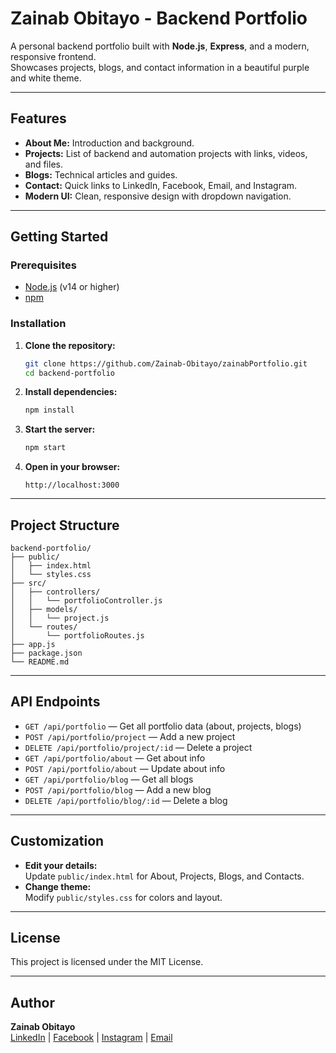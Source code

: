 # Zainab Obitayo - Backend Portfolio

A personal backend portfolio built with **Node.js**, **Express**, and a modern, responsive frontend.  
Showcases projects, blogs, and contact information in a beautiful purple and white theme.

---

## Features

- **About Me:** Introduction and background.
- **Projects:** List of backend and automation projects with links, videos, and files.
- **Blogs:** Technical articles and guides.
- **Contact:** Quick links to LinkedIn, Facebook, Email, and Instagram.
- **Modern UI:** Clean, responsive design with dropdown navigation.

---

## Getting Started

### Prerequisites

- [Node.js](https://nodejs.org/) (v14 or higher)
- [npm](https://www.npmjs.com/)

### Installation

1. **Clone the repository:**
   ```bash
   git clone https://github.com/Zainab-Obitayo/zainabPortfolio.git
   cd backend-portfolio
   ```

2. **Install dependencies:**
   ```bash
   npm install
   ```

3. **Start the server:**
   ```bash
   npm start
   ```

4. **Open in your browser:**
   ```
   http://localhost:3000
   ```

---

## Project Structure

```
backend-portfolio/
├── public/
│   ├── index.html
│   └── styles.css
├── src/
│   ├── controllers/
│   │   └── portfolioController.js
│   ├── models/
│   │   └── project.js
│   └── routes/
│       └── portfolioRoutes.js
├── app.js
├── package.json
└── README.md
```

---

## API Endpoints

- `GET /api/portfolio` — Get all portfolio data (about, projects, blogs)
- `POST /api/portfolio/project` — Add a new project
- `DELETE /api/portfolio/project/:id` — Delete a project
- `GET /api/portfolio/about` — Get about info
- `POST /api/portfolio/about` — Update about info
- `GET /api/portfolio/blog` — Get all blogs
- `POST /api/portfolio/blog` — Add a new blog
- `DELETE /api/portfolio/blog/:id` — Delete a blog

---

## Customization

- **Edit your details:**  
  Update `public/index.html` for About, Projects, Blogs, and Contacts.
- **Change theme:**  
  Modify `public/styles.css` for colors and layout.

---

## License

This project is licensed under the MIT License.

---

## Author

**Zainab Obitayo**  
[LinkedIn](https://www.linkedin.com/in/zee9252a6) | [Facebook](https://www.facebook.com/obitayo.zynahb) | [Instagram](https://www.instagram.com/zeezee_spicy?igsh=MWZqMThpYzFOeDVreQ==) | [Email](mailto:zainabobitayo@gmail.com)